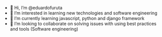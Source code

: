 - 👋 Hi, I’m @eduardofuruta
- 👀 I’m interested in learning new technologies and software engineering
- 🌱 I’m currently learning javascript, python and django framework
- 💞️ I’m looking to collaborate on solving issues with using best practices and tools (Software engineering)
